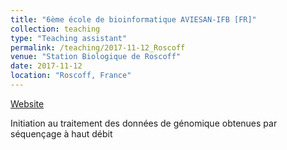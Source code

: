 ```yaml
---
title: "6ème école de bioinformatique AVIESAN-IFB [FR]"
collection: teaching
type: "Teaching assistant"
permalink: /teaching/2017-11-12_Roscoff
venue: "Station Biologique de Roscoff"
date: 2017-11-12
location: "Roscoff, France"
---
```


[Website](https://www.france-bioinformatique.fr/fr/evenements/EBA2017)

Initiation au traitement des données de génomique obtenues par séquençage à haut débit
